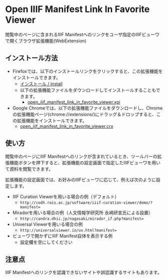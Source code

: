 # Open IIIF Manifest Link In Favorite Viewer

閲覧中のページに含まれるIIIF Manifestへのリンクをユーザ指定のIIIFビューワで開くブラウザ拡張機能(WebExtension)

## インストール方法

- Firefoxでは、以下のインストールリンクをクリックすると、この拡張機能をインストールできます。
    - [インストール / install](https://2sc1815j.github.io/Open_IIIF_Manifest_Link_In_Favorite_Viewer/install.html)
    - 以下の拡張機能ファイルをダウンロードしてインストールすることもできます。
        - [open_iiif_manifest_link_in_favorite_viewer.xpi](https://github.com/2SC1815J/Open_IIIF_Manifest_Link_In_Favorite_Viewer/raw/master/open_iiif_manifest_link_in_favorite_viewer.xpi)
- Google Chromeでは、以下の拡張機能ファイルをダウンロードし、Chromeの拡張機能ページ(chrome://extensions/)にドラッグ＆ドロップすると、この拡張機能をインストールできます。
    - [open_iiif_manifest_link_in_favorite_viewer.crx](https://github.com/2SC1815J/Open_IIIF_Manifest_Link_In_Favorite_Viewer/raw/master/open_iiif_manifest_link_in_favorite_viewer.crx)

## 使い方

閲覧中のページにIIIF Manifestへのリンクが含まれているとき、ツールバーの拡張機能ボタンを押下すると、拡張機能の設定画面で指定したIIIFビューワを用いて資料を閲覧できます。

拡張機能の設定画面では、お好みのIIIFビューワに応じて、例えば次のように設定します。
- IIIF Curation Viewerを用いる場合の例（デフォルト）
    - `http://codh.rois.ac.jp/software/iiif-curation-viewer/demo/?manifest=`
- Miradorを用いる場合の例（人文情報学研究所 永崎研宣氏による設置）
    - `http://candra.dhii.jp/nagasaki/mirador_if.php?manifest=`
- Universal Viewerを用いる場合の例
    - `http://universalviewer.io/uv.html?manifest=`
- ビューワで開かずにIIIF Manifest自体を表示する例
    - 設定欄を空にしてください

## 注意点

IIIF Manifestへのリンクを認識できないサイトや誤認識するサイトもあります。